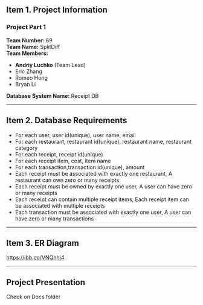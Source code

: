 ## Item 1. Project Information

### Project Part 1
**Team Number:** 69  
**Team Name:** SplitDiff  
**Team Members:**
- **Andriy Luchko** (Team Lead)
- Eric Zhang
- Romeo Hong
- Bryan Li  

**Database System Name:** Receipt DB  

---

## Item 2. Database Requirements

- For each user, user id(unique), user name, email
- For each restaurant, restaurant id(unique), restaurant name, restaurant category
- For each receipt, receipt id(unique)
- For each receipt item, cost, item name
- For each transaction,transaction id(unique), amount
- Each receipt must be associated with exactly one restaurant, A restaurant can own zero or many receipts
- Each receipt must be owned by exactly one user, A user can have zero or many receipts
- Each receipt can contain multiple receipt items, Each receipt item can be associated with multiple receipts
- Each transaction must be associated with exactly one user, A user can have zero or many transactions


---

## Item 3. ER Diagram
https://ibb.co/VNQhhj4

---

## Project Presentation
Check on Docs folder
